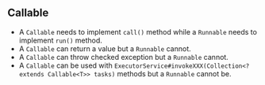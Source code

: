 ## Callable 
-   A `Callable` needs to implement `call()` method while a `Runnable` needs to implement `run()` method.
-   A `Callable` can return a value but a `Runnable` cannot.
-   A `Callable` can throw checked exception but a `Runnable` cannot.
-   A `Callable` can be used with `ExecutorService#invokeXXX(Collection<? extends Callable<T>> tasks)` methods but a `Runnable` cannot be.
